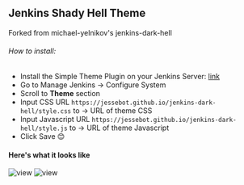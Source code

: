 
## Jenkins Shady Hell Theme
Forked from michael-yelnikov's jenkins-dark-hell

###### How to install:

- Install the Simple Theme Plugin on your Jenkins Server: [link](https://wiki.jenkins.io/display/JENKINS/Simple+Theme+Plugin)
- Go to Manage Jenkins ->  Configure System
- Scroll to **Theme** section
- Input CSS URL ```https://jessebot.github.io/jenkins-dark-hell/style.css``` to -> URL of theme CSS
- Input Javascript URL ```https://jessebot.github.io/jenkins-dark-hell/style.js``` to -> URL of theme Javascript
- Click Save :blush:
 
#### Here's what it looks like
![view](https://jessebot.github.io/jenkins-dark-hell/view.png)
![view](https://jessebot.github.io/jenkins-dark-hell/view_console.png)
